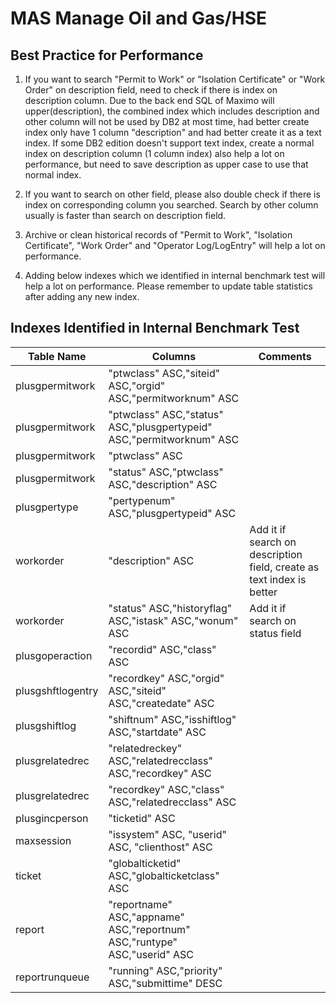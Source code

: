 # MAS Manage Oil and Gas/HSE

## Best Practice for Performance

1. If you want to search "Permit to Work" or "Isolation Certificate" or "Work Order" on description field, need to check if there is index on description column. Due to the back end SQL of Maximo will upper(description), the combined index which includes description and other column will not be used by DB2 at most time, had better create index only have 1 column "description" and had better create it as a text index. If some DB2 edition doesn't support text index, create a normal index on description column (1 column index) also help a lot on performance, but need to save description as upper case to use that normal index.

2. If you want to search on other field, please also double check if there is index on corresponding column you searched. Search by other column usually is faster than search on description field.

3. Archive or clean historical records of "Permit to Work", "Isolation Certificate", "Work Order" and "Operator Log/LogEntry" will help a lot on performance.

4. Adding below indexes which we identified in internal benchmark test will help a lot on performance.
   Please remember to update table statistics after adding any new index.

## Indexes Identified in Internal Benchmark Test
| Table Name        | Columns                                                                   | Comments                                                              |
| ----------------- | ------------------------------------------------------------------------- | --------------------------------------------------------------------- |
| plusgpermitwork   | "ptwclass" ASC,"siteid" ASC,"orgid" ASC,"permitworknum" ASC               |                                                                       |
| plusgpermitwork   | "ptwclass" ASC,"status" ASC,"plusgpertypeid" ASC,"permitworknum" ASC      |                                                                       |
| plusgpermitwork   | "ptwclass" ASC                                                            |                                                                       |
| plusgpermitwork   | "status" ASC,"ptwclass" ASC,"description" ASC                             |                                                                       |
| plusgpertype      | "pertypenum" ASC,"plusgpertypeid" ASC                                     |                                                                       |
| workorder         | "description" ASC                                                         | Add it if search on description field, create as text index is better |
| workorder         | "status" ASC,"historyflag" ASC,"istask" ASC,"wonum" ASC                   | Add it if search on status field                                      |
| plusgoperaction   | "recordid" ASC,"class" ASC                                                |                                                                       |
| plusgshftlogentry | "recordkey" ASC,"orgid" ASC,"siteid" ASC,"createdate" ASC                 |                                                                       |
| plusgshiftlog     | "shiftnum" ASC,"isshiftlog" ASC,"startdate" ASC                           |                                                                       |
| plusgrelatedrec   | "relatedreckey" ASC,"relatedrecclass" ASC,"recordkey" ASC                 |                                                                       |
| plusgrelatedrec   | "recordkey" ASC,"class" ASC,"relatedrecclass" ASC                         |                                                                       |
| plusgincperson    | "ticketid" ASC                                                            |                                                                       |
| maxsession        | "issystem" ASC, "userid" ASC, "clienthost" ASC                            |                                                                       |
| ticket            | "globalticketid" ASC,"globalticketclass" ASC                              |                                                                       |
| report            | "reportname" ASC,"appname" ASC,"reportnum" ASC,"runtype" ASC,"userid" ASC |                                                                       |
| reportrunqueue    | "running" ASC,"priority" ASC,"submittime" DESC                            |                                                                       |
